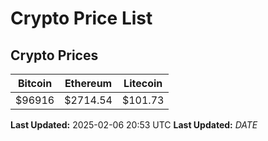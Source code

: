 # Crypto Price List

## Crypto Prices
| Bitcoin | Ethereum | Litecoin |
| ------- | -------- | -------- |
| $96916 | $2714.54 | $101.73 |
**Last Updated:** 2025-02-06 20:53 UTC
**Last Updated:** $DATE$
